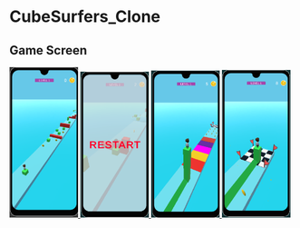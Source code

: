 # CubeSurfers_Clone
## Game Screen
<p align="left"> <a href="https://www.w3schools.com/cs/" target="_blank" rel="noreferrer"> <img 
<img src="./CubeSurfers/Assets/pic/1.png" alt="racegif" width="24%"/>

<img src="./CubeSurfers/Assets/pic/3.png" alt="racegif" width="24%" />
<img src="./CubeSurfers/Assets/pic/4.png" alt="racegif" width="24%"/>
<img src="./CubeSurfers/Assets/pic/5.png" alt="racegif" width="24%"/>

